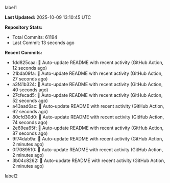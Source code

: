 
label1 
<!-- ACTIVITY_START -->
**Last Updated:** 2025-10-09 13:10:45 UTC

**Repository Stats:**
- Total Commits: 61194
- Last Commit: 13 seconds ago

**Recent Commits:**
- 1dd825caa: 🤖 Auto-update README with recent activity (GitHub Action, 12 seconds ago)
- 21bda09fa: 🤖 Auto-update README with recent activity (GitHub Action, 27 seconds ago)
- a3f41b324: 🤖 Auto-update README with recent activity (GitHub Action, 40 seconds ago)
- 27cfecad5: 🤖 Auto-update README with recent activity (GitHub Action, 52 seconds ago)
- a43aad6ac: 🤖 Auto-update README with recent activity (GitHub Action, 62 seconds ago)
- 80cfd30d0: 🤖 Auto-update README with recent activity (GitHub Action, 74 seconds ago)
- 2e69ea65f: 🤖 Auto-update README with recent activity (GitHub Action, 87 seconds ago)
- 9f74dab9a: 🤖 Auto-update README with recent activity (GitHub Action, 2 minutes ago)
- 0f7089510: 🤖 Auto-update README with recent activity (GitHub Action, 2 minutes ago)
- 3b04c8262: 🤖 Auto-update README with recent activity (GitHub Action, 2 minutes ago)
<!-- ACTIVITY_END -->

label2
